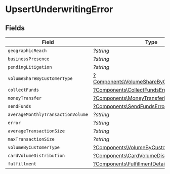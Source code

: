# UpsertUnderwritingError


## Fields

| Field                                                                                                   | Type                                                                                                    | Required                                                                                                | Description                                                                                             |
| ------------------------------------------------------------------------------------------------------- | ------------------------------------------------------------------------------------------------------- | ------------------------------------------------------------------------------------------------------- | ------------------------------------------------------------------------------------------------------- |
| `geographicReach`                                                                                       | *?string*                                                                                               | :heavy_minus_sign:                                                                                      | N/A                                                                                                     |
| `businessPresence`                                                                                      | *?string*                                                                                               | :heavy_minus_sign:                                                                                      | N/A                                                                                                     |
| `pendingLitigation`                                                                                     | *?string*                                                                                               | :heavy_minus_sign:                                                                                      | N/A                                                                                                     |
| `volumeShareByCustomerType`                                                                             | [?Components\VolumeShareByCustomerTypeError](../../Models/Components/VolumeShareByCustomerTypeError.md) | :heavy_minus_sign:                                                                                      | N/A                                                                                                     |
| `collectFunds`                                                                                          | [?Components\CollectFundsError](../../Models/Components/CollectFundsError.md)                           | :heavy_minus_sign:                                                                                      | N/A                                                                                                     |
| `moneyTransfer`                                                                                         | [?Components\MoneyTransferError](../../Models/Components/MoneyTransferError.md)                         | :heavy_minus_sign:                                                                                      | N/A                                                                                                     |
| `sendFunds`                                                                                             | [?Components\SendFundsError](../../Models/Components/SendFundsError.md)                                 | :heavy_minus_sign:                                                                                      | N/A                                                                                                     |
| `averageMonthlyTransactionVolume`                                                                       | *?string*                                                                                               | :heavy_minus_sign:                                                                                      | N/A                                                                                                     |
| `error`                                                                                                 | *?string*                                                                                               | :heavy_minus_sign:                                                                                      | N/A                                                                                                     |
| `averageTransactionSize`                                                                                | *?string*                                                                                               | :heavy_minus_sign:                                                                                      | N/A                                                                                                     |
| `maxTransactionSize`                                                                                    | *?string*                                                                                               | :heavy_minus_sign:                                                                                      | N/A                                                                                                     |
| `volumeByCustomerType`                                                                                  | [?Components\VolumeByCustomerTypeError](../../Models/Components/VolumeByCustomerTypeError.md)           | :heavy_minus_sign:                                                                                      | N/A                                                                                                     |
| `cardVolumeDistribution`                                                                                | [?Components\CardVolumeDistributionError](../../Models/Components/CardVolumeDistributionError.md)       | :heavy_minus_sign:                                                                                      | N/A                                                                                                     |
| `fulfillment`                                                                                           | [?Components\FulfillmentDetailsError](../../Models/Components/FulfillmentDetailsError.md)               | :heavy_minus_sign:                                                                                      | N/A                                                                                                     |